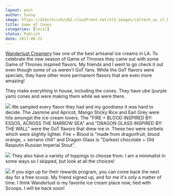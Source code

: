 ```yaml
---
layout: post
author: Sunny
image: https://d24slhcvzhzz82.cloudfront.net/old_images/caltech_as_it_happens/6a0105349b8251970b01bb09b28a1d970d.jpg
title: Game of Cones
categories: [local]
status: Publish
date: 2017-08-22
---
```


[Wanderlust Creamery](https://www.instagram.com/eatwanderlust/) has one of the best artisanal ice creams in LA. To celebrate the new season of Game of Thrones they came out with some Game of Thrones inspired flavors. My friends and I went to go check it out even though some of us weren't GoT fans. While the GoT flavors were specials, they have other more permanent flavors that are even more amazing!

They make everything in house, including the cones. They have ube (purple yam) cones and were making them while we were there.


![](https://d24slhcvzhzz82.cloudfront.net/old_images/caltech_as_it_happens/6a0105349b8251970b01bb09b28a19970d.jpg)
We sampled every flavor they had and my goodness it was hard to decide. The Jasmine and Apricot, Mango Sticky Rice and Earl Grey were hits amongst the ice-cream lovers. The "FIRE + BLOOD INSPIRED BY: ESSOS, ACROSS THE NARROW SEA" and "DRAGON GLASS INSPIRED BY: THE WALL" were the GoT flavors that drew me in. These two were sorbets which were slightly lighter. Fire + Blood is "made from dragonfruit, blood orange, + serrano chili" and Dragon Glass is "Darkest chocolate + Old Rasputin Russian Imperial Stout".


![](https://d24slhcvzhzz82.cloudfront.net/old_images/caltech_as_it_happens/6a0105349b8251970b01bb09b28a29970d.jpg)
They also have a variety of toppings to choose from. I am a minimalist in some ways so I skipped, but look at all the choices!


![](https://d24slhcvzhzz82.cloudfront.net/old_images/caltech_as_it_happens/6a0105349b8251970b01b8d29996c2970c.jpg)
If you sign up for their rewards program, you can come back the next day for a free scoop. My friend signed up, and for me it's only a matter of time. I think Wanderlust is my favorite ice cream place now, tied with Scoops. I will be back soon!
